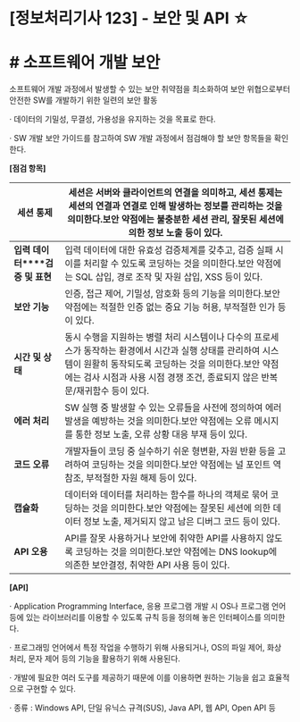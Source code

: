 

# [정보처리기사 123] - 보안 및 API ☆



# **# 소프트웨어 개발 보안**

소프트웨어 개발 과정에서 발생할 수 있는 보안 취약점을 최소화하여 보안 위협으로부터 안전한 SW를 개발하기 위한 일련의 보안 활동



· 데이터의 기밀성, 무결성, 가용성을 유지하는 것을 목표로 한다.

· SW 개발 보안 가이드를 참고하여 SW 개발 과정에서 점검해야 할 보안 항목들을 확인한다.



**[점검 항목]**

| **세션 통제**                   | 세션은 서버와 클라이언트의 연결을 의미하고, 세션 통제는 세션의 연결과 연결로 인해 발생하는 정보를 관리하는 것을 의미한다.보안 약점에는 불충분한 세션 관리, 잘못된 세션에 의한 정보 노출 등이 있다. |
| ------------------------------- | ------------------------------------------------------------ |
| **입력 데이터****검증 및 표현** | 입력 데이터에 대한 유효성 검증체계를 갖추고, 검증 실패 시 이를 처리할 수 있도록 코딩하는 것을 의미한다.보안 약점에는 SQL 삽입, 경로 조작 및 자원 삽입, XSS 등이 있다. |
| **보안 기능**                   | 인증, 접근 제어, 기밀성, 암호화 등의 기능을 의미한다.보안 약점에는 적절한 인증 없는 중요 기능 허용, 부적절한 인가 등이 있다. |
| **시간 및 상태**                | 동시 수행을 지원하는 병렬 처리 시스템이나 다수의 프로세스가 동작하는 환경에서 시간과 실행 상태를 관리하여 시스템이 원활히 동작되도록 코딩하는 것을 의미한다.보안 약점에는 검사 시점과 사용 시점 경쟁 조건, 종료되지 않은 반복문/재귀함수 등이 있다. |
| **에러 처리**                   | SW 실행 중 발생할 수 있는 오류들을 사전에 정의하여 에러 발생을 예방하는 것을 의미한다.보안 약점에는 오류 메시지를 통한 정보 노출, 오류 상황 대응 부재 등이 있다. |
| **코드 오류**                   | 개발자들이 코딩 중 실수하기 쉬운 형변환, 자원 반환 등을 고려하여 코딩하는 것을 의미한다.보안 약점에는 널 포인트 역참조, 부적절한 자원 해제 등이 있다. |
| **캡슐화**                      | 데이터와 데이터를 처리하는 함수를 하나의 객체로 묶어 코딩하는 것을 의미한다.보안 약점에는 잘못된 세션에 의한 데이터 정보 노출, 제거되지 않고 남은 디버그 코드 등이 있다. |
| **API 오용**                    | API를 잘못 사용하거나 보안에 취약한 API를 사용하지 않도록 코딩하는 것을 의미한다.보안 약점에는 DNS lookup에 의존한 보안결정, 취약한 API 사용 등이 있다. |



**[API]**

· Application Programming Interface, 응용 프로그램 개발 시 OS나 프로그램 언어 등에 있는 라이브러리를 이용할 수 있도록 규칙 등을 정의해 놓은 인터페이스를 의미한다.

· 프로그래밍 언어에서 특정 작업을 수행하기 위해 사용되거나, OS의 파일 제어, 화상 처리, 문자 제어 등의 기능을 활용하기 위해 사용된다.

· 개발에 필요한 여러 도구를 제공하기 때문에 이를 이용하면 원하는 기능을 쉽고 효율적으로 구현할 수 있다.

· 종류 : Windows API, 단일 유닉스 규격(SUS), Java API, 웹 API, Open API 등